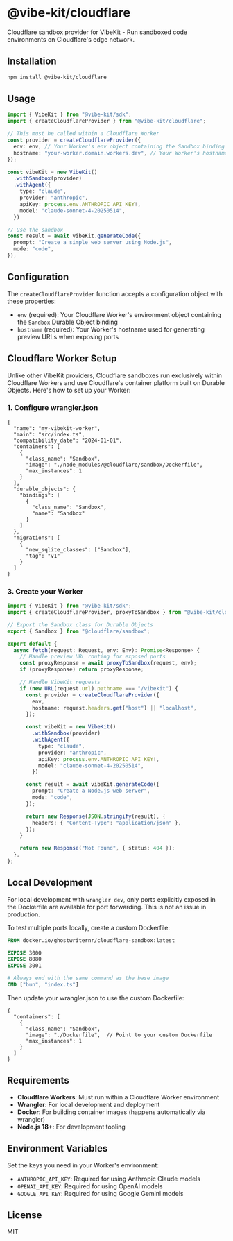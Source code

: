 # @vibe-kit/cloudflare

Cloudflare sandbox provider for VibeKit - Run sandboxed code environments on Cloudflare's edge network.

## Installation

```bash
npm install @vibe-kit/cloudflare
```

## Usage

```typescript
import { VibeKit } from "@vibe-kit/sdk";
import { createCloudflareProvider } from "@vibe-kit/cloudflare";

// This must be called within a Cloudflare Worker
const provider = createCloudflareProvider({
  env: env, // Your Worker's env object containing the Sandbox binding
  hostname: "your-worker.domain.workers.dev", // Your Worker's hostname for preview URLs
});

const vibeKit = new VibeKit()
  .withSandbox(provider)
  .withAgent({
    type: "claude",
    provider: "anthropic",
    apiKey: process.env.ANTHROPIC_API_KEY!,
    model: "claude-sonnet-4-20250514",
  })

// Use the sandbox
const result = await vibeKit.generateCode({
  prompt: "Create a simple web server using Node.js",
  mode: "code",
});
```

## Configuration

The `createCloudflareProvider` function accepts a configuration object with these properties:

- `env` (required): Your Cloudflare Worker's environment object containing the `Sandbox` Durable Object binding
- `hostname` (required): Your Worker's hostname used for generating preview URLs when exposing ports

## Cloudflare Worker Setup

Unlike other VibeKit providers, Cloudflare sandboxes run exclusively within Cloudflare Workers and use Cloudflare's container platform built on Durable Objects. Here's how to set up your Worker:

### 1. Configure wrangler.json

```jsonc
{
  "name": "my-vibekit-worker",
  "main": "src/index.ts",
  "compatibility_date": "2024-01-01",
  "containers": [
    {
      "class_name": "Sandbox",
      "image": "./node_modules/@cloudflare/sandbox/Dockerfile",
      "max_instances": 1
    }
  ],
  "durable_objects": {
    "bindings": [
      {
        "class_name": "Sandbox",
        "name": "Sandbox"
      }
    ]
  },
  "migrations": [
    {
      "new_sqlite_classes": ["Sandbox"],
      "tag": "v1"
    }
  ]
}
```

### 3. Create your Worker

```typescript
import { VibeKit } from "@vibe-kit/sdk";
import { createCloudflareProvider, proxyToSandbox } from "@vibe-kit/cloudflare";

// Export the Sandbox class for Durable Objects
export { Sandbox } from "@cloudflare/sandbox";

export default {
  async fetch(request: Request, env: Env): Promise<Response> {
    // Handle preview URL routing for exposed ports
    const proxyResponse = await proxyToSandbox(request, env);
    if (proxyResponse) return proxyResponse;

    // Handle VibeKit requests
    if (new URL(request.url).pathname === "/vibekit") {
      const provider = createCloudflareProvider({
        env,
        hostname: request.headers.get("host") || "localhost",
      });

      const vibeKit = new VibeKit()
        .withSandbox(provider)
        .withAgent({
          type: "claude",
          provider: "anthropic",
          apiKey: process.env.ANTHROPIC_API_KEY!,
          model: "claude-sonnet-4-20250514",
        })

      const result = await vibeKit.generateCode({
        prompt: "Create a Node.js web server",
        mode: "code",
      });

      return new Response(JSON.stringify(result), {
        headers: { "Content-Type": "application/json" },
      });
    }

    return new Response("Not Found", { status: 404 });
  },
};
```

## Local Development

For local development with `wrangler dev`, only ports explicitly exposed in the Dockerfile are available for port forwarding. This is not an issue in production.

To test multiple ports locally, create a custom Dockerfile:

```dockerfile
FROM docker.io/ghostwriternr/cloudflare-sandbox:latest

EXPOSE 3000
EXPOSE 8080
EXPOSE 3001

# Always end with the same command as the base image
CMD ["bun", "index.ts"]
```

Then update your wrangler.json to use the custom Dockerfile:

```jsonc
{
  "containers": [
    {
      "class_name": "Sandbox",
      "image": "./Dockerfile",  // Point to your custom Dockerfile
      "max_instances": 1
    }
  ]
}
```

## Requirements

- **Cloudflare Workers**: Must run within a Cloudflare Worker environment
- **Wrangler**: For local development and deployment
- **Docker**: For building container images (happens automatically via wrangler)
- **Node.js 18+**: For development tooling

## Environment Variables

Set the keys you need in your Worker's environment:

- `ANTHROPIC_API_KEY`: Required for using Anthropic Claude models
- `OPENAI_API_KEY`: Required for using OpenAI models
- `GOOGLE_API_KEY`: Required for using Google Gemini models

## License

MIT
